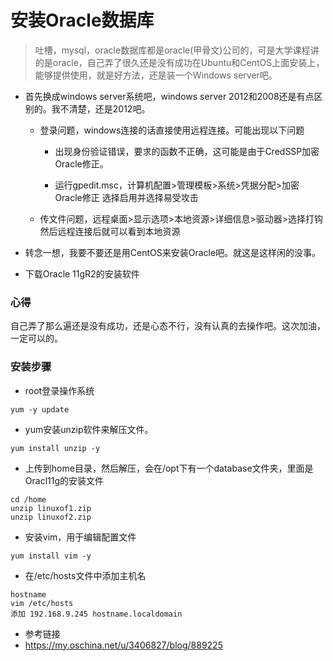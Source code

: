 # 安装Oracle数据库

> 吐槽，mysql，oracle数据库都是oracle\(甲骨文\)公司的，可是大学课程讲的是oracle，自己弄了很久还是没有成功在Ubuntu和CentOS上面安装上，能够提供使用，就是好方法，还是装一个Windows server吧。

* 首先换成windows server系统吧，windows server 2012和2008还是有点区别的。我不清楚，还是2012吧。

  * 登录问题，windows连接的话直接使用远程连接。可能出现以下问题

    * 出现身份验证错误，要求的函数不正确，这可能是由于CredSSP加密Oracle修正。

    * 运行gpedit.msc，计算机配置&gt;管理模板&gt;系统&gt;凭据分配&gt;加密Oracle修正  选择启用并选择易受攻击

  * 传文件问题，远程桌面&gt;显示选项&gt;本地资源&gt;详细信息&gt;驱动器&gt;选择打钩  然后远程连接后就可以看到本地资源

* 转念一想，我要不要还是用CentOS来安装Oracle吧。就这是这样闲的没事。

* 下载Oracle 11gR2的安装软件

### 心得

自己弄了那么遍还是没有成功，还是心态不行，没有认真的去操作吧。这次加油，一定可以的。

### 安装步骤

* root登录操作系统

```
yum -y update
```

* yum安装unzip软件来解压文件。

```
yum install unzip -y
```

* 上传到home目录，然后解压，会在/opt下有一个database文件夹，里面是Oracl11g的安装文件

```
cd /home
unzip linuxof1.zip
unzip linuxof2.zip
```

* 安装vim，用于编辑配置文件

```
yum install vim -y
```

* 在/etc/hosts文件中添加主机名

```
hostname
vim /etc/hosts
添加 192.168.9.245 hostname.localdomain
```

* 参考链接
* https://my.oschina.net/u/3406827/blog/889225





